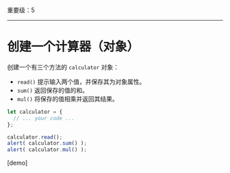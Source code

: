 重要级：5

---

# 创建一个计算器（对象）

创建一个有三个方法的 `calculator` 对象：

- `read()` 提示输入两个值，并保存其为对象属性。
- `sum()` 返回保存的值的和。
- `mul()` 将保存的值相乘并返回其结果。

```js
let calculator = {
  // ... your code ...
};

calculator.read();
alert( calculator.sum() );
alert( calculator.mul() );
```

[demo]

